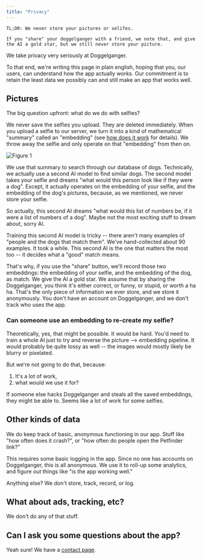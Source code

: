 ```yaml
---
title: "Privacy"
---
```


```
TL;DR: We never store your pictures or selifes. 

If you "share" your doggelganger with a friend, we note that, and give the AI a gold star, but we still never store your picture.
```

We take privacy very seriously at Doggelganger.

To that end, we're writing this page in plain english, hoping that you, our users, can understand how the app actually works. Our commitment is to retain the least data we possibly can and still make an app that works well.

## Pictures

The big question upfront: what do we do with selfies?

We never save the selfies you upload. They are deleted immediately. When you upload a selfie to our server, we turn it into a kind of mathematical "summary" called an "embedding" (see [how does it work](/#how-does-it-work) for details). We throw away the selfie and only operate on that "embedding" from then on.

![Figure 1](/images/selfie-to-embedding.png)

We use that summary to search through our database of dogs. Technically, we actually use a second AI model to find similar dogs. The second model takes your selfie and dreams "what would this person look like if they were a dog". Except, it actually operates on the embedding of your selfie, and the embedding of the dog's pictures, because, as we mentioned, we never store your selfie.

So actually, this second AI dreams "what would this list of numbers be, if it were a list of numbers of a dog". Maybe not the most exciting stuff to dream about, sorry AI.

Training this second AI model is tricky -- there aren't many examples of "people and the dogs that match them". We've hand-collected about 90 examples. It took a while. This second AI is the one that matters the most too -- it decides what a "good" match means.

That's why, if you use the "share" button, we'll record those two embeddings: the embedding of your selfie, and the embedding of the dog, as match. We give the AI a gold star. We assume that by sharing the Doggelganger, you think it's either correct, or funny, or stupid, or worth a ha ha.
That's the only piece of information we ever store, and we store it anonymously. You don't have an account on Doggelganger, and we don't track who uses the app.

### Can someone use an embedding to re-create my selfie?

Theoretically, yes, that might be possible. It would be hard. You'd need to train a whole AI just to try and reverse the picture --> embedding pipeline. It would probably be quite lossy as well -- the images would mostly likely be blurry or pixelated.

But we're not going to do that, because:
1) It's a lot of work,
2) what would we use it for?

If someone else hacks Doggelganger and steals all the saved embeddings, they might be able to. Seems like a lot of work for some selfies.

## Other kinds of data

We do keep track of basic, anonymous functioning in our app. Stuff like "how often does it crash?", or "how often do people open the Petfinder link?"

This requires some basic logging in the app. Since no one has accounts on Doggelganger, this is all anonymous. We use it to roll-up some analytics, and figure out things like "is the app working well."

Anything else? We don't store, track, record, or log.

## What about ads, tracking, etc?

We don't do any of that stuff.


## Can I ask you some questions about the app?

Yeah sure! We have a [contact page](/#contact).